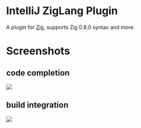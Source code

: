 # IntelliJ ZigLang Plugin

<!-- Plugin description -->
A plugin for [Zig](https://ziglang.org), supports Zig 0.8.0 syntax and more.
<!-- Plugin description end -->

# Screenshots
## code completion
![](./assets/code-completion.gif)
## build integration
![](./assets/build.gif)
